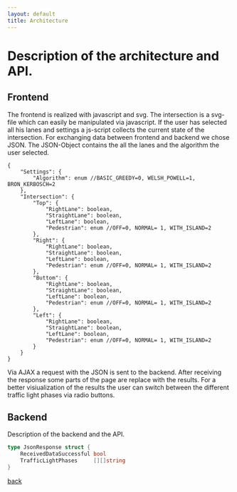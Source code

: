 ```yaml
---
layout: default
title: Architecture
---
```


# Description of the architecture and API.

## Frontend

The frontend is realized with javascript and svg. The intersection is a
svg-file which can easily be manipulated via javascript. If the user has selected
all his lanes and settings a js-script collects the current state of
the intersection. For exchanging data between frontend and backend we chose JSON.
The JSON-Object contains the all the lanes and the algorithm the user selected.

```
{
	"Settings": {
		"Algorithm": enum //BASIC_GREEDY=0, WELSH_POWELL=1, BRON_KERBOSCH=2
	},
	"Intersection": {
		"Top": {
			"RightLane": boolean,
			"StraightLane": boolean,
			"LeftLane": boolean,
			"Pedestrian": enum //OFF=0, NORMAL= 1, WITH_ISLAND=2
		},
		"Right": {
			"RightLane": boolean,
			"StraightLane": boolean,
			"LeftLane": boolean,
			"Pedestrian": enum //OFF=0, NORMAL= 1, WITH_ISLAND=2
		},
		"Buttom": {
			"RightLane": boolean,
			"StraightLane": boolean,
			"LeftLane": boolean,
			"Pedestrian": enum //OFF=0, NORMAL= 1, WITH_ISLAND=2
		},
		"Left": {
			"RightLane": boolean,
			"StraightLane": boolean,
			"LeftLane": boolean,
			"Pedestrian": enum //OFF=0, NORMAL= 1, WITH_ISLAND=2
		}
	}
}
```

Via AJAX a request with the JSON is sent to the backend.
After receiving the response some parts of the page are replace with the results.
For a better visiualization of the results the user can switch between the
different traffic light phases via radio buttons.

## Backend

Description of the backend and the API.

```go
type JsonResponse struct {
	ReceivedDataSuccessful bool
	TrafficLightPhases     [][]string
}
```


[back](./)